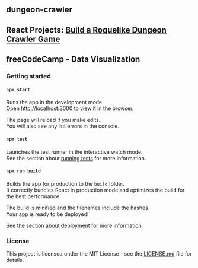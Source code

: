 ## dungeon-crawler
## React Projects: [Build a Roguelike Dungeon Crawler Game](https://www.freecodecamp.org/challenges/build-a-roguelike-dungeon-crawler-game)
## freeCodeCamp - Data Visualization

### Getting started

#### `npm start`

Runs the app in the development mode.<br>
Open [http://localhost:3000](http://localhost:3000) to view it in the browser.

The page will reload if you make edits.<br>
You will also see any lint errors in the console.

#### `npm test`

Launches the test runner in the interactive watch mode.<br>
See the section about [running tests](#running-tests) for more information.

#### `npm run build`

Builds the app for production to the `build` folder.<br>
It correctly bundles React in production mode and optimizes the build for the best performance.

The build is minified and the filenames include the hashes.<br>
Your app is ready to be deployed!

See the section about [deployment](#deployment) for more information.

### License

This project is licensed under the MIT License - see the [LICENSE.md](LICENSE.md) file for details.
